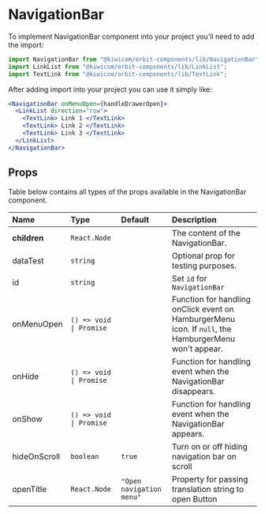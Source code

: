 # NavigationBar

To implement NavigationBar component into your project you'll need to add the import:

```jsx
import NavigationBar from "@kiwicom/orbit-components/lib/NavigationBar";
import LinkList from "@kiwicom/orbit-components/lib/LinkList";
import TextLink from "@kiwicom/orbit-components/lib/TextLink";
```

After adding import into your project you can use it simply like:

```jsx
<NavigationBar onMenuOpen={handleDrawerOpen}>
  <LinkList direction="row">
    <TextLink> Link 1 </TextLink>
    <TextLink> Link 2 </TextLink>
    <TextLink> Link 3 </TextLink>
  </LinkList>
</NavigationBar>
```

## Props

Table below contains all types of the props available in the NavigationBar component.

| Name         | Type                    | Default                  | Description                                                                                           |
| :----------- | :---------------------- | :----------------------- | :---------------------------------------------------------------------------------------------------- |
| **children** | `React.Node`            |                          | The content of the NavigationBar.                                                                     |
| dataTest     | `string`                |                          | Optional prop for testing purposes.                                                                   |
| id           | `string`                |                          | Set `id` for `NavigationBar`                                                                          |
| onMenuOpen   | `() => void \| Promise` |                          | Function for handling onClick event on HamburgerMenu icon. If `null`, the HamburgerMenu won't appear. |
| onHide       | `() => void \| Promise` |                          | Function for handling event when the NavigationBar disappears.                                        |
| onShow       | `() => void \| Promise` |                          | Function for handling event when the NavigationBar appears.                                           |
| hideOnScroll | `boolean`               | `true`                   | Turn on or off hiding navigation bar on scroll                                                        |
| openTitle    | `React.Node`            | `"Open navigation menu"` | Property for passing translation string to open Button                                                |
